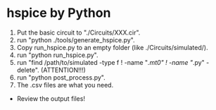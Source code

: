 # hspice by Python

1. Put the basic circuit to "./Circuits/XXX.cir".
1. run "python ./tools/generate_hspice.py".
2. Copy run_hspice.py to an empty folder (like ./Circuits/simulated/).
3. run "python run_hspice.py".
4. run "find /path/to/simulated -type f ! -name "*.mt0" ! -name "*.py" -delete". (ATTENTION!!!)
5. run "python post_process.py".
6. The .csv files are what you need.

* Review the output files!
